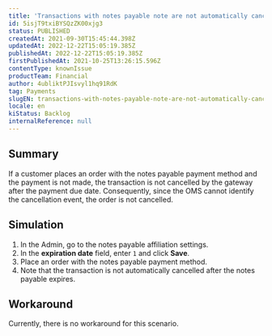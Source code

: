 ```yaml
---
title: 'Transactions with notes payable note are not automatically cancelled after the payment expires'
id: 5isjT9txiBYSQzZK00xjg3
status: PUBLISHED
createdAt: 2021-09-30T15:45:44.398Z
updatedAt: 2022-12-22T15:05:19.385Z
publishedAt: 2022-12-22T15:05:19.385Z
firstPublishedAt: 2021-10-25T13:26:15.596Z
contentType: knownIssue
productTeam: Financial
author: 4ubliktPJIsvyl1hq91RdK
tag: Payments
slugEN: transactions-with-notes-payable-note-are-not-automatically-cancelled-after
locale: en
kiStatus: Backlog
internalReference: null
---
```


## Summary

If a customer places an order with the notes payable payment method and the payment is not made, the transaction is not cancelled by the gateway after the payment due date. Consequently, since the OMS cannot identify the cancellation event, the order is not cancelled.

## Simulation

1. In the Admin, go to the notes payable affiliation settings.
2. In the **expiration date** field, enter `1` and click __Save__.
3. Place an order with the notes payable payment method.
4. Note that the transaction is not automatically cancelled after the notes payable expires.

## Workaround

Currently, there is no workaround for this scenario.


